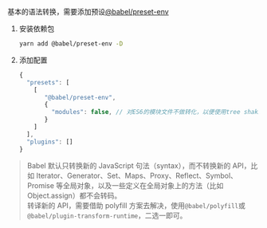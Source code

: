 基本的语法转换，需要添加预设[@babel/preset-env](https://babeljs.io/docs/en/babel-preset-env)

1.  安装依赖包

    ```sh
    yarn add @babel/preset-env -D
    ```

2.  添加配置

    ```js
    {
      "presets": [
        [
           "@babel/preset-env",
           {
             "modules": false, // 对ES6的模块文件不做转化，以便使用tree shaking、sideEffects等
           }
        ]
      ],
      "plugins": []
    }
    ```

> Babel 默认只转换新的 JavaScript 句法（syntax），而不转换新的 API，比如 Iterator、Generator、Set、Maps、Proxy、Reflect、Symbol、Promise 等全局对象，以及一些定义在全局对象上的方法（比如 Object.assign）都不会转码。<br>转译新的 API，需要借助 polyfill 方案去解决，使用`@babel/polyfill`或`@babel/plugin-transform-runtime`，二选一即可。
